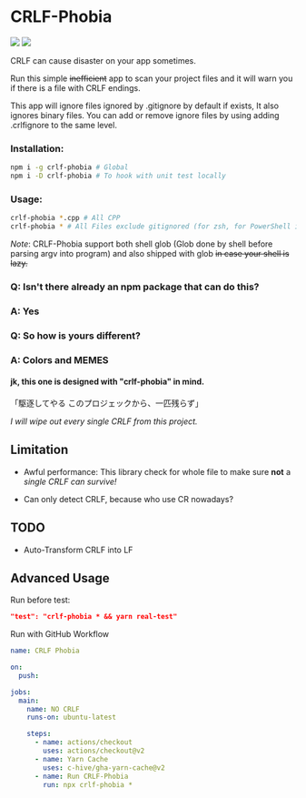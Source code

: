 # CRLF-Phobia

[![](https://img.shields.io/npm/v/crlf-phobia.svg?maxAge=3600)](https://www.npmjs.com/package/crlf-phobia)
 [![](https://img.shields.io/npm/dt/crlf-phobia.svg?maxAge=3600)](https://www.npmjs.com/package/crlf-phobia)

CRLF can cause disaster on your app sometimes.

Run this simple ~~inefficient~~ app to scan your project files and it will warn
you if there is a file with CRLF endings.

This app will ignore files ignored by .gitignore by default if exists, It also ignores binary files.
You can add or remove ignore files by using adding .crlfignore to the same level.

### Installation:

```bash
npm i -g crlf-phobia # Global
npm i -D crlf-phobia # To hook with unit test locally
```

### Usage:

```bash
crlf-phobia *.cpp # All CPP
crlf-phobia * # All Files exclude gitignored (for zsh, for PowerShell idk)
```

*Note*: CRLF-Phobia support both shell glob (Glob done by shell before parsing argv into program) and also shipped with glob ~~in case your shell is lazy.~~

### Q: Isn't there already an npm package that can do this?

### A: Yes

### Q: So how is yours different?

### A: Colors and MEMES

#### jk, this one is designed with "crlf-phobia" in mind. 

「駆逐してやる このプロジェックから、一匹残らず」

*I will wipe out every single CRLF from this project.*

## Limitation

- Awful performance: This library check for whole file to make sure **not**
a *single CRLF can survive!*

- Can only detect CRLF, because who use CR nowadays?

## TODO

- Auto-Transform CRLF into LF

## Advanced Usage

Run before test:

```json
"test": "crlf-phobia * && yarn real-test"
```

Run with GitHub Workflow

```yml
name: CRLF Phobia

on:
  push:

jobs:
  main:
    name: NO CRLF
    runs-on: ubuntu-latest

    steps:
      - name: actions/checkout
        uses: actions/checkout@v2
      - name: Yarn Cache
        uses: c-hive/gha-yarn-cache@v2
      - name: Run CRLF-Phobia
        run: npx crlf-phobia *
```
